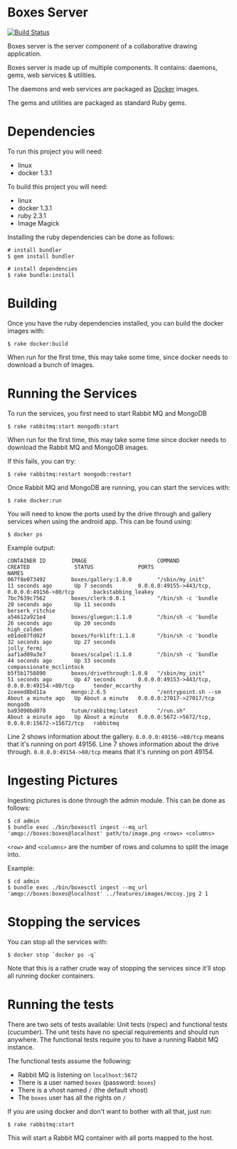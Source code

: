 Boxes Server
============

[![Build Status](https://travis-ci.org/beraboris/boxes_server.svg?branch=master)](https://travis-ci.org/beraboris/boxes_server)

Boxes server is the server component of a collaborative drawing application. 

Boxes server is made up of multiple components. It contains: daemons, gems, web services & utilities.

The daemons and web services are packaged as [Docker](https://www.docker.com/) images.

The gems and utilities are packaged as standard Ruby gems.

Dependencies
============

To run this project you will need:

- linux
- docker 1.3.1

To build this project you will need:

- linux
- docker 1.3.1
- ruby 2.3.1
- Image Magick

Installing the ruby dependencies can be done as follows:

    # install bundler
    $ gem install bundler
    
    # install dependencies
    $ rake bundle:install

Building
========

Once you have the ruby dependencies installed, you can build the docker images with:

    $ rake docker:build
    
When run for the first time, this may take some time, since docker needs to download a bunch of images.

Running the Services
====================

To run the services, you first need to start Rabbit MQ and MongoDB

    $ rake rabbitmq:start mongodb:start

When run for the first time, this may take some time since docker needs to download the Rabbit MQ and MongoDB images.

If this fails, you can try:

    $ rake rabbitmq:restart mongodb:restart

Once Rabbit MQ and MongoDB are running, you can start the services with:

    $ rake docker:run
    
You will need to know the ports used by the drive through and gallery services when using the android app. This can be
found using:

    $ docker ps

Example output:

    CONTAINER ID        IMAGE                      COMMAND                CREATED              STATUS              PORTS                                              NAMES
    067f8e073492        boxes/gallery:1.0.0        "/sbin/my_init"        11 seconds ago       Up 7 seconds        0.0.0.0:49155->443/tcp, 0.0.0.0:49156->80/tcp      backstabbing_leakey        
    7bc7639c7562        boxes/clerk:0.0.1          "/bin/sh -c 'bundle    20 seconds ago       Up 11 seconds                                                          berserk_ritchie            
    a54612a921e4        boxes/gluegun:1.1.0        "/bin/sh -c 'bundle    26 seconds ago       Up 20 seconds                                                          high_colden                
    e01de87fd02f        boxes/forklift:1.1.0       "/bin/sh -c 'bundle    32 seconds ago       Up 27 seconds                                                          jolly_fermi                
    aaf1ad09a3e7        boxes/scalpel:1.1.0        "/bin/sh -c 'bundle    44 seconds ago       Up 33 seconds                                                          compassionate_mcclintock   
    b5f5b1758890        boxes/drivethrough:1.0.0   "/sbin/my_init"        51 seconds ago       Up 47 seconds       0.0.0.0:49153->443/tcp, 0.0.0.0:49154->80/tcp      tender_mccarthy            
    2ceeed8bd11a        mongo:2.6.5                "/entrypoint.sh --sm   About a minute ago   Up About a minute   0.0.0.0:27017->27017/tcp                           mongodb                    
    ba93090bd078        tutum/rabbitmq:latest      "/run.sh"              About a minute ago   Up About a minute   0.0.0.0:5672->5672/tcp, 0.0.0.0:15672->15672/tcp   rabbitmq 

Line 2 shows information about the gallery. `0.0.0.0:49156->80/tcp` means that it's running on port 49156.
Line 7 shows information about the drive through. `0.0.0.0:49154->80/tcp` means that it's running on port 49154.

Ingesting Pictures
==================

Ingesting pictures is done through the admin module. This can be done as follows:

    $ cd admin
    $ bundle exec ./bin/boxesctl ingest --mq_url 'amqp://boxes:boxes@localhost' path/to/image.png <rows> <columns>
    
`<row>` and `<columns>` are the number of rows and columns to split the image into.

Example:

    $ cd admin
    $ bundle exec ./bin/boxesctl ingest --mq_url 'amqp://boxes:boxes@localhost' ../features/images/mccoy.jpg 2 1

Stopping the services
=====================

You can stop all the services with:

    $ docker stop `docker ps -q`

Note that this is a rather crude way of stopping the services since it'll stop all running docker containers.

Running the tests
=================

There are two sets of tests available: Unit tests (rspec) and functional tests (cucumber). The unit tests have no
special requirements and should run anywhere. The functional tests require you to have a running Rabbit MQ instance.

The functional tests assume the following:

- Rabbit MQ is listening on `localhost:5672`
- There is a user named `boxes` (password: `boxes`)
- There is a vhost named `/` (the default vhost)
- The `boxes` user has all the rights on `/`

If you are using docker and don't want to bother with all that, just run:

    $ rake rabbitmq:start
    
This will start a Rabbit MQ container with all ports mapped to the host.
